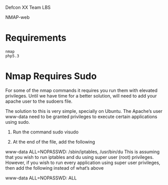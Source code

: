 Defcon XX Team LBS

NMAP-web

Requirements
============
	nmap
	php5.3


Nmap Requires Sudo
=============
For some of the nmap commands it requires you run them with elevated privileges. Until we have time for a better solution, will need to add your apache user to the sudoers file.

The solution to this is very simple, specially on Ubuntu. The Apache’s user www-data need to be granted privileges to execute certain applications using sudo.

1. Run the command sudo visudo

2. At the end of the file, add the following

www-data ALL=NOPASSWD: /sbin/iptables, /usr/bin/du
This is assuming that you wish to run iptables and du using super user (root) privileges. However, if you wish to run every application using super user privileges, then add the following instead of what’s above

www-data ALL=NOPASSWD: ALL

